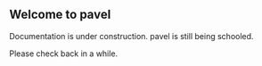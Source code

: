 ## Welcome to pavel

Documentation is under construction.
pavel is still being schooled.

Please check back in a while.
<script src = "https://github.com/orectique/pavel/blob/gh-pages/script.js"></script>
